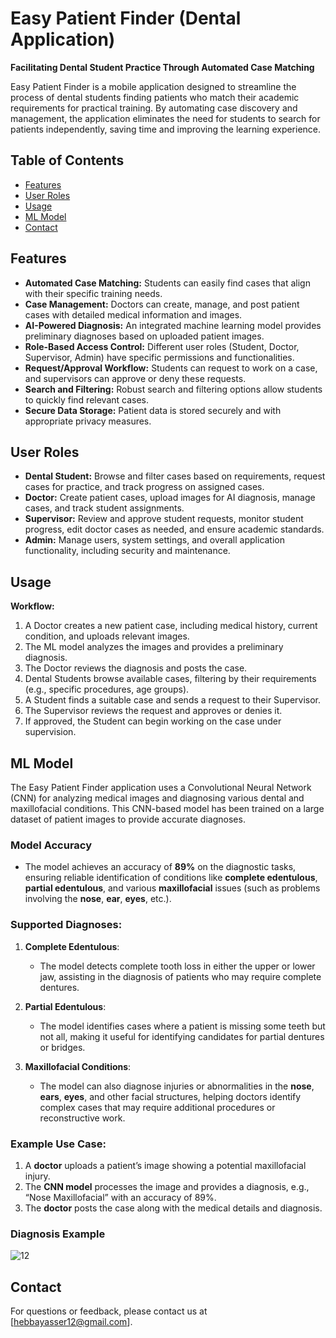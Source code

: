 # Easy Patient Finder (Dental Application)

**Facilitating Dental Student Practice Through Automated Case Matching**

Easy Patient Finder is a mobile application designed to streamline the process of dental students finding patients who match their academic requirements for practical training. By automating case discovery and management, the application eliminates the need for students to search for patients independently, saving time and improving the learning experience.
 
 ## Table of Contents

*   [Features](#features)
*   [User Roles](#user-roles)
*   [Usage](#usage)
*   [ML Model](#ml-model)
*   [Contact](#contact)

## Features

*   **Automated Case Matching:** Students can easily find cases that align with their specific training needs.
*   **Case Management:** Doctors can create, manage, and post patient cases with detailed medical information and images.
*   **AI-Powered Diagnosis:** An integrated machine learning model provides preliminary diagnoses based on uploaded patient images.
*   **Role-Based Access Control:** Different user roles (Student, Doctor, Supervisor, Admin) have specific permissions and functionalities.
*   **Request/Approval Workflow:** Students can request to work on a case, and supervisors can approve or deny these requests.
*   **Search and Filtering:** Robust search and filtering options allow students to quickly find relevant cases.
*   **Secure Data Storage:** Patient data is stored securely and with appropriate privacy measures.

## User Roles

*   **Dental Student:** Browse and filter cases based on requirements, request cases for practice, and track progress on assigned cases.
*   **Doctor:** Create patient cases, upload images for AI diagnosis, manage cases, and track student assignments.
*   **Supervisor:**  Review and approve student requests, monitor student progress, edit doctor cases as needed, and ensure academic standards.
*   **Admin:**  Manage users, system settings, and overall application functionality, including security and maintenance.
## Usage

**Workflow:**

1.  A Doctor creates a new patient case, including medical history, current condition, and uploads relevant images.
2.  The ML model analyzes the images and provides a preliminary diagnosis.
3.  The Doctor reviews the diagnosis and posts the case.
4.  Dental Students browse available cases, filtering by their requirements (e.g., specific procedures, age groups).
5.  A Student finds a suitable case and sends a request to their Supervisor.
6.  The Supervisor reviews the request and approves or denies it.
7.  If approved, the Student can begin working on the case under supervision.


## ML Model

The Easy Patient Finder application uses a Convolutional Neural Network (CNN) for analyzing medical images and diagnosing various dental and maxillofacial conditions. This CNN-based model has been trained on a large dataset of patient images to provide accurate diagnoses.
### Model Accuracy
- The model achieves an accuracy of **89%** on the diagnostic tasks, ensuring reliable identification of conditions like **complete edentulous**, **partial edentulous**, and various **maxillofacial** issues (such as problems involving the **nose**, **ear**, **eyes**, etc.).

### Supported Diagnoses:
1. **Complete Edentulous**:
   - The model detects complete tooth loss in either the upper or lower jaw, assisting in the diagnosis of patients who may require complete dentures.

2. **Partial Edentulous**:
   - The model identifies cases where a patient is missing some teeth but not all, making it useful for identifying candidates for partial dentures or bridges.

3. **Maxillofacial Conditions**:
   - The model can also diagnose injuries or abnormalities in the **nose**, **ears**, **eyes**, and other facial structures, helping doctors identify complex cases that may require additional procedures or reconstructive work.

### Example Use Case:
1. A **doctor** uploads a patient’s image showing a potential maxillofacial injury.
2. The **CNN model** processes the image and provides a diagnosis, e.g., “Nose Maxillofacial” with an accuracy of 89%.
3. The **doctor** posts the case along with the medical details and diagnosis.

### Diagnosis Example
![12](https://github.com/user-attachments/assets/d5248be7-ea41-48ed-bacf-081e7b2dcf45)


## Contact

For questions or feedback, please contact us at [hebbayasser12@gmail.com].
